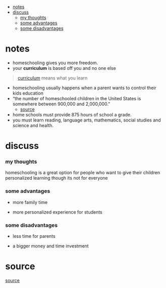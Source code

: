 <!-- TOC -->
-	[notes](#notes)
-	[discuss](#discuss)
	-	[my thoughts](#my-thoughts)
	-	[some advantages](#some-advantages)
	-	[some disadvantages](#some-disadvantages)

<!-- /TOC -->

# notes

-	homeschooling gives you more freedom.
-	your **curriculum** is based off you and no one else  

> [curriculum](https://en.wiktionary.org/wiki/curriculum) means what you learn

-	homeschooling usually happens when a parent wants to control their kids education
-	“the number of homeschooled children in the United States is somewhere between 900,000 and 2,000,000."
	-	[source](https://www.homeschoolfacts.com/faqs.html)
-	home schools must provide 875 hours of school a grade.
-	you must learn reading, language arts, mathematics, social studies and science and health.

# discuss


### my thoughts

homeschooling is a great option for people who want to give their children personalized learning though its not for everyone

### some advantages

-	more family time

-	more personalized experience for students

### some disadvantages

-	less time for parents

-	a bigger money and time investment

source
======

[source](https://www.homeschoolfacts.com/)
